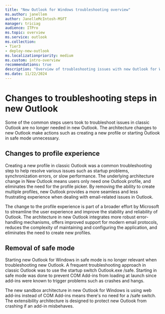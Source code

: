 ```yaml
---
title: "New Outlook for Windows troubleshooting overview"
ms.author: janellem
author: JanelleMcIntosh-MSFT
manager: triciag
audience: ITPro
ms.topic: overview
ms.service: outlook
ms.collection:
- Tier3
- deploy-new-outlook
ms.localizationpriority: medium
ms.custom: intro-overview
recommendations: true
description: "Overview of troubleshooting issues with new Outlook for Windows"
ms.date: 11/22/2024
---
```


# Changes to troubleshooting steps in new Outlook

Some of the common steps users took to troubleshoot issues in classic Outlook are no longer needed in new Outlook. The architecture changes to new Outlook make actions such as creating a new profile or starting Outlook in safe mode unnecessary.

## Changes to profile experience

Creating a new profile in classic Outlook was a common troubleshooting step to help resolve various issues such as startup problems, synchronization errors, or slow performance. The underlying architecture change in New Outlook means users only need one Outlook profile, and eliminates the need for the profile picker. By removing the ability to create multiple profiles, new Outlook provides a more seamless and less frustrating experience when dealing with email-related issues in Outlook.

The change to the profile experience is part of a broader effort by Microsoft to streamline the user experience and improve the stability and reliability of Outlook. The architecture in new Outlook integrates more robust error-handling mechanisms, offers improved support for modern email protocols, reduces the complexity of maintaining and configuring the application, and eliminates the need to create new profiles.

## Removal of safe mode

Starting new Outlook for Windows in safe mode is no longer relevant when troubleshooting new Outlook. A frequent troubleshooting approach in classic Outlook was to use the startup switch Outlook.exe /safe. Starting in safe mode was done to prevent COM Add-ins from loading at launch since add-ins were known to trigger problems such as crashes and hangs.

The new sandbox architecture in new Outlook for Windows is using web add-ins instead of COM Add-ins means there's no need for a /safe switch. The extensibility architecture is designed to protect new Outlook from crashing if an add-in misbehaves.